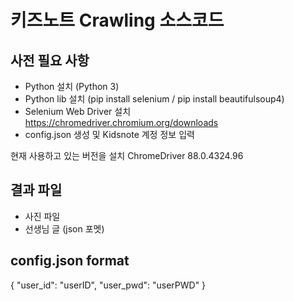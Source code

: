 # 키즈노트 Crawling 소스코드

## 사전 필요 사항
* Python 설치 (Python 3)
* Python lib 설치 (pip install selenium / pip install beautifulsoup4)
* Selenium Web Driver 설치 https://chromedriver.chromium.org/downloads
* config.json 생성 및 Kidsnote 계정 정보 입력

현재 사용하고 있는 버전을 설치 ChromeDriver 88.0.4324.96

## 결과 파일
* 사진 파일
* 선생님 글 (json 포멧)



## config.json format

{
    "user_id": "userID",
    "user_pwd": "userPWD"
}
